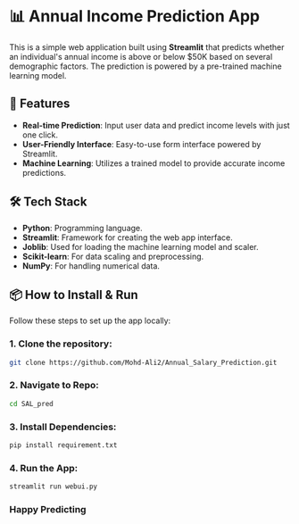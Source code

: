 # 📊 Annual Income Prediction App

This is a simple web application built using **Streamlit** that predicts whether an individual's annual income is above or below $50K based on several demographic factors. The prediction is powered by a pre-trained machine learning model.

## 🚀 Features

- **Real-time Prediction**: Input user data and predict income levels with just one click.
- **User-Friendly Interface**: Easy-to-use form interface powered by Streamlit.
- **Machine Learning**: Utilizes a trained model to provide accurate income predictions.

## 🛠️ Tech Stack

- **Python**: Programming language.
- **Streamlit**: Framework for creating the web app interface.
- **Joblib**: Used for loading the machine learning model and scaler.
- **Scikit-learn**: For data scaling and preprocessing.
- **NumPy**: For handling numerical data.

## 📦 How to Install & Run

Follow these steps to set up the app locally:

### 1. Clone the repository:
```bash
git clone https://github.com/Mohd-Ali2/Annual_Salary_Prediction.git
```
### 2. Navigate to Repo:
```bash
cd SAL_pred
```
### 3. Install Dependencies:
```bash
pip install requirement.txt
```
### 4. Run the App:
```bash
streamlit run webui.py
```
### Happy Predicting

